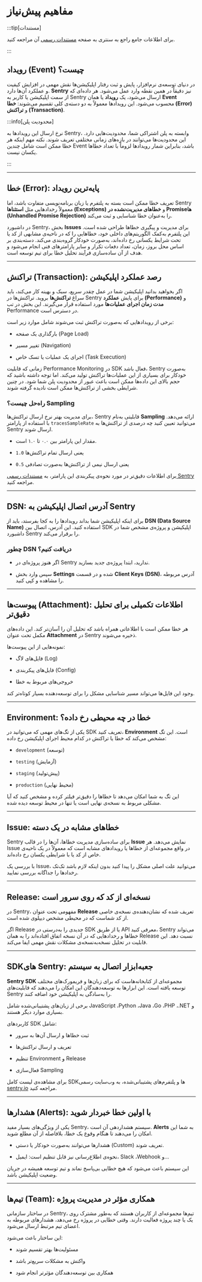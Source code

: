# مفاهیم پیش‌نیاز

:::tip[مستندات]

برای اطلاعات جامع راجع به سنتری به صفحه [مستندات رسمی](https://docs.sentry.io) آن مراجعه کنید.

:::

## رویداد (Event) چیست؟

در دنیای توسعه‌ی نرم‌افزار، پایش و ثبت رفتار اپلیکیشن‌ها نقش مهمی در افزایش کیفیت و عملکرد آن‌ها دارد. **Sentry** نیز دقیقاً در همین نقطه وارد عمل می‌شود. هر داده‌ای که از سمت اپلیکیشن یا کاربر به Sentry ارسال می‌شود، یک **رویداد** یا همان **Event** محسوب می‌شود. این رویدادها معمولاً به دو دسته‌ی کلی تقسیم می‌شوند: **خطا (Error)** و **تراکنش (Transaction)**.

:::info[محدودیت پلن]

نرخ ارسال این رویدادها به Sentry، وابسته به پلن اشتراکی شما، محدودیت‌هایی دارد. این محدودیت‌ها می‌توانند در بازه‌های زمانی مختلفی تعریف شوند. نکته مهم اینکه هر خطا ممکن است شامل چندین Event باشد، بنابراین شمار رویدادها لزوماً با تعداد خطاها یکسان نیست.

:::

---

## خطا (Error): پایه‌ترین رویداد

تعریف خطا ممکن است بسته به پلتفرم یا زبان برنامه‌نویسی متفاوت باشد، اما Sentry معمولاً رخدادهایی مثل **استثناها (Exceptions)** و **خطاهای مدیریت‌نشده در Promiseها (Unhandled Promise Rejection‌)** را به‌عنوان خطا شناسایی و ثبت می‌کند.

در داشبورد Sentry، بخش **Issues** برای مدیریت و پیگیری خطاها طراحی شده است. این پلتفرم به‌کمک الگوریتم‌های داخلی خود، خطاهایی را که در ناحیه‌ی مشابهی از کد یا تحت شرایط یکسانی رخ داده‌اند، به‌صورت خودکار گروه‌بندی می‌کند. دسته‌بندی بر اساس محل بروز، زمان، تعداد دفعات تکرار و سایر پارامترهای فنی انجام می‌شود و هدف از آن ساده‌سازی فرآیند تحلیل خطا برای تیم توسعه است.

---

## تراکنش (Transaction): رصد عملکرد اپلیکیشن

اگر بخواهید بدانید اپلیکیشن شما در عمل چقدر سریع، سبک و بهینه کار می‌کند، باید سراغ **تراکنش‌ها** بروید. تراکنش‌ها در Sentry برای پایش **عملکرد (Performance)** و **مدت زمان اجرای عملیات‌ها** مورد استفاده قرار می‌گیرند. این بخش در تب Performance در دسترس است.

برخی از رویدادهایی که به‌صورت تراکنش ثبت می‌شوند شامل موارد زیر است:

- بارگذاری یک صفحه (Page Load)

- تغییر مسیر (Navigation)

- اجرای یک عملیات یا تسک خاص (Task Execution)

زمانی که قابلیت Performance Monitoring در SDK فعال باشد، Sentry به‌صورت خودکار برای بسیاری از این عملیات‌ها تراکنش تولید می‌کند. اما توجه داشته باشید که حجم بالای این داده‌ها ممکن است باعث عبور از محدودیت پلن شما شود. در چنین شرایطی بخشی از تراکنش‌ها ممکن است نادیده گرفته شوند.

### راه‌حل چیست؟ Sampling

برای مدیریت بهتر نرخ ارسال تراکنش‌ها، Sentry قابلیتی به‌نام **Sampling** ارائه می‌دهد. با استفاده از پارامتر `tracesSampleRate` می‌توانید تعیین کنید چه درصدی از تراکنش‌ها به Sentry ارسال شوند.

- مقدار این پارامتر بین ۰.۰ تا ۱.۰ است.

- `1.0` یعنی ارسال تمام تراکنش‌ها

- `0.5` یعنی ارسال نیمی از تراکنش‌ها به‌صورت تصادفی

برای اطلاعات دقیق‌تر در مورد نحوه‌ی پیکربندی این پارامتر، به [مستندات رسمی Sentry](https://docs.sentry.io) مراجعه کنید.

---

## DSN: آدرس اتصال اپلیکیشن به Sentry

برای اینکه اپلیکیشن شما بداند رویدادها را به کجا بفرستد، باید از **DSN (Data Source Name)** استفاده کنید. این آدرس، اتصال بین SDK اپلیکیشن و پروژه‌ی مشخص شما در داشبورد Sentry را برقرار می‌کند.

### چطور DSN دریافت کنیم؟

- اگر هنوز پروژه‌ای در Sentry ندارید، ابتدا پروژه‌ی جدید بسازید.

- سپس وارد بخش **Settings** شده و در قسمت **Client Keys (DSN)**، آدرس مربوطه را مشاهده و کپی کنید.

---

## پیوست‌ها (Attachment): اطلاعات تکمیلی برای تحلیل دقیق‌تر

هر خطا ممکن است با اطلاعاتی همراه باشد که تحلیل آن را آسان‌تر کند. این داده‌های مکمل تحت عنوان **Attachment** در Sentry ذخیره می‌شوند.

نمونه‌هایی از این پیوست‌ها:

- فایل‌های لاگ (Log)

- فایل‌های پیکربندی (Config)

- خروجی‌های مربوط به خطا

وجود این فایل‌ها می‌تواند مسیر شناسایی مشکل را برای توسعه‌دهنده بسیار کوتاه‌تر کند.

---

## Environment: خطا در چه محیطی رخ داده؟

یکی از تگ‌های مهمی که می‌توانید در SDK تعریف کنید، **Environment** است. این تگ مشخص می‌کند که خطا یا تراکنش در کدام محیط اجرای اپلیکیشن رخ داده:

- `development` (توسعه)

- `testing` (آزمایش)

- `staging` (پیش‌تولید)

- `production` (محیط نهایی)

این تگ به شما امکان می‌دهد تا خطاها را دقیق‌تر فیلتر کرده و مشخص کنید که آیا مشکلی مربوط به نسخه‌ی نهایی است یا تنها در محیط توسعه دیده شده.

---

## Issue: خطاهای مشابه در یک دسته

Sentry برای ساده‌سازی مدیریت خطاها، آن‌ها را در قالب **Issue** نمایش می‌دهد. هر Issue در واقع مجموعه‌ای از خطاها یا رویدادهای مشابه است که معمولاً در یک ناحیه‌ی خاص از کد یا با شرایطی یکسان رخ داده‌اند.

با بررسی یک Issue، می‌توانید علت اصلی مشکل را پیدا کنید بدون اینکه لازم باشد تک‌تک رخدادها را جداگانه بررسی نمایید.

---

## Release: نسخه‌ای از کد که روی سرور است

در Sentry، مفهومی تحت عنوان **Release** تعریف شده که نشان‌دهنده‌ی نسخه‌ی خاصی از کد شماست که در محیطی مشخص دیپلوی شده است.

اگر Release جدیدی را به‌درستی در SDK یا از طریق API معرفی کنید، Sentry می‌تواند خطاها و رخدادهایی که در آن نسخه اتفاق افتاده‌اند را به همان Release نسبت دهد. این قابلیت در تحلیل نسخه‌به‌نسخه‌ی مشکلات نقش مهمی ایفا می‌کند.

---

## SDKهای Sentry: جعبه‌ابزار اتصال به سیستم

**Sentry SDK** مجموعه‌ای از کتابخانه‌هاست که برای زبان‌ها و فریمورک‌های مختلف توسعه یافته است. این ابزارها به توسعه‌دهندگان این امکان را می‌دهند که قابلیت‌های Sentry را به‌سادگی به اپلیکیشن خود اضافه کنند.

برخی از زبان‌های پشتیبانی‌شده شامل JavaScript ،Python ،Java ،Go ،PHP ،.NET و بسیاری موارد دیگر هستند.

کاربردهای SDK شامل:

- ثبت خطاها و ارسال آن‌ها به سرور

- تعریف و ارسال تراکنش‌ها

- تنظیم Environment و Release

- فعال‌سازی Sampling

برای مشاهده‌ی لیست کامل SDKها و پلتفرم‌های پشتیبانی‌شده، به وب‌سایت رسمی [sentry.io](https://sentry.io) مراجعه کنید.

---

## هشدارها (Alerts): با اولین خطا خبردار شوید

یکی از ویژگی‌های بسیار مفید Sentry، سیستم هشداردهی آن است. **Alerts** به شما این امکان را می‌دهند تا هنگام وقوع یک خطا، بلافاصله از آن مطلع شوید.

- هشدارها می‌توانند به‌صورت خودکار یا دستی (Custom) تعریف شوند.

- نحوه‌ی اطلاع‌رسانی نیز قابل تنظیم است: ایمیل، Slack ،Webhook و...

این سیستم باعث می‌شود که هیچ خطایی بی‌پاسخ نماند و تیم توسعه همیشه در جریان وضعیت اپلیکیشن باشد.

---

## تیم‌ها (Team): همکاری مؤثر در مدیریت پروژه

در ساختار سازمانی Sentry، تیم‌ها مجموعه‌ای از کاربران هستند که به‌طور مشترک روی یک یا چند پروژه فعالیت دارند. وقتی خطایی در پروژه رخ می‌دهد، هشدارهای مربوطه به اعضای تیم مرتبط ارسال می‌شود.

این ساختار باعث می‌شود:

- مسئولیت‌ها بهتر تقسیم شوند

- واکنش به مشکلات سریع‌تر باشد

- همکاری بین توسعه‌دهندگان مؤثرتر انجام شود
